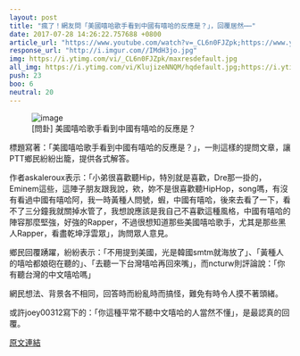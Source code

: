 ```yaml
---
layout: post
title: "瘋了！網友問「美國嘻哈歌手看到中國有嘻哈的反應是？」，回覆居然⋯⋯"
date: 2017-07-28 14:26:22.757688 +0800
article_url: "https://www.youtube.com/watch?v=_CL6n0FJZpk;https://www.youtube.com/watch?v=KlujizeNNQM;https://www.youtube.com/watch?v=1wYNFfgrXTI"
response_url: "http://i.imgur.com//IMdH3jo.jpg"
img: https://i.ytimg.com/vi/_CL6n0FJZpk/maxresdefault.jpg
all_img: https://i.ytimg.com/vi/KlujizeNNQM/hqdefault.jpg;https://i.ytimg.com/vi/1wYNFfgrXTI/maxresdefault.jpg;http://i.imgur.com//IMdH3jo.jpg
push: 23
boo: 6
neutral: 20
---
```


<figure>
<img src="https://i.ytimg.com/vi/_CL6n0FJZpk/maxresdefault.jpg" alt="image">
<figcaption>
[問卦] 美國嘻哈歌手看到中國有嘻哈的反應是？
</figcaption>
</figure>



標題寫著：「美國嘻哈歌手看到中國有嘻哈的反應是？」，一則這樣的提問文章，讓PTT鄉民紛紛出籠，提供各式解答。

作者askaleroux表示：「小弟很喜歡聽Hip，特別就是喜歡，Dre那一掛的，Eminem這些，這陣子朋友跟我說，欸，妳不是很喜歡聽HipHop，song嗎，有沒有看過中國有嘻哈阿，我一時黃種人問號，蝦，中國有嘻哈，後來去看了一下，看不了三分鐘我就關掉水管了，我想說應該是我自己不喜歡這種風格，中國有嘻哈的陣容那麼堅強，好強的Rapper，不過很想知道那些美國嘻哈歌手，尤其是那些黑人Rapper，看盡乾坤浮雲眾」，詢問眾人意見。

鄉民回覆踴躍，紛紛表示：「不用提到美國，光是韓國smtm就海放了」、「黃種人的嘻哈都娘砲在聽的」、「去聽一下台灣嘻哈再回來嘴」，而ncturw則評論說：「你有聽台灣的中文嘻哈嗎」

網民想法、背景各不相同，回答時而紛亂時而搞怪，難免有時令人摸不著頭緒。

或許joey00312寫下的：「你這種平常不聽中文嘻哈的人當然不懂」，是最認真的回覆。

<a href = "https://www.ptt.cc/bbs/Gossiping/M.1501217156.A.5B9.html">原文連結</a>

